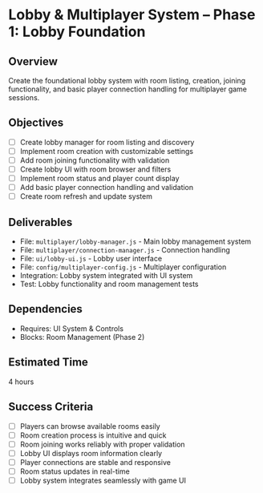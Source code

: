 # Lobby & Multiplayer System – Phase 1: Lobby Foundation

## Overview
Create the foundational lobby system with room listing, creation, joining functionality, and basic player connection handling for multiplayer game sessions.

## Objectives
- [ ] Create lobby manager for room listing and discovery
- [ ] Implement room creation with customizable settings
- [ ] Add room joining functionality with validation
- [ ] Create lobby UI with room browser and filters
- [ ] Implement room status and player count display
- [ ] Add basic player connection handling and validation
- [ ] Create room refresh and update system

## Deliverables
- File: `multiplayer/lobby-manager.js` - Main lobby management system
- File: `multiplayer/connection-manager.js` - Connection handling
- File: `ui/lobby-ui.js` - Lobby user interface
- File: `config/multiplayer-config.js` - Multiplayer configuration
- Integration: Lobby system integrated with UI system
- Test: Lobby functionality and room management tests

## Dependencies
- Requires: UI System & Controls
- Blocks: Room Management (Phase 2)

## Estimated Time
4 hours

## Success Criteria
- [ ] Players can browse available rooms easily
- [ ] Room creation process is intuitive and quick
- [ ] Room joining works reliably with proper validation
- [ ] Lobby UI displays room information clearly
- [ ] Player connections are stable and responsive
- [ ] Room status updates in real-time
- [ ] Lobby system integrates seamlessly with game UI 